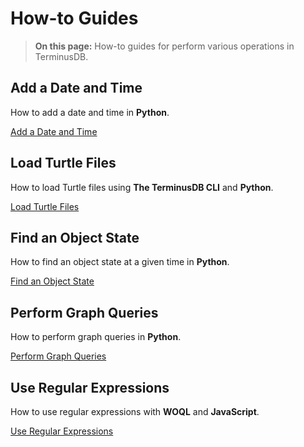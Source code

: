 <div class="tdb-bgi tdb-landing-bg"></div>

# How-to Guides

> **On this page:** How-to guides for perform various operations in TerminusDB.

## Add a Date and Time

How to add a date and time in **Python**.   

[Add a Date and Time](how-to/add-a-date-and-time)

## Load Turtle Files

How to load Turtle files using **The TerminusDB CLI** and **Python**.

[Load Turtle Files](how-to/load-turtle-files)

## Find an Object State

How to find an object state at a given time in **Python**.

[Find an Object State](how-to/find-an-object-state)

## Perform Graph Queries

How to perform graph queries in **Python**.

[Perform Graph Queries](how-to/perform-graph-queries)

## Use Regular Expressions

How to use regular expressions with **WOQL** and **JavaScript**.

[Use Regular Expressions](how-to/use-regular-expressions)